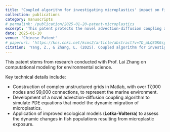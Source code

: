 ```yaml
---
title: "Coupled algorithm for investigating microplastics' impact on fish using unstructured grids"
collection: publications
category: manuscripts
# permalink: /publication/2025-01-20-patent-microplastics
excerpt: 'This patent protects the novel advection-diffusion coupling algorithm designed to simulate microplastic dynamics and their impact on fish populations using unstructured grids.'
date: 2025-01-10
venue: 'Chinese Patent'
# paperurl: 'https://kns.cnki.net/kcms2/article/abstract?v=TD_mLQSGK6syh3SKPsBZt33dabd_TAri4Fw8jceiI6BzG9YB73avvs7brdZEucULMBMcrlfmGd1iTJT9e5trX2bV85WZO497PMJHKbaOqBHAwx7tyoBlztUE3K_hTCkW2Hyl2CUpuJ-lRtTKpJhCA3r0Iox9HnqsZALl4Sx4T0al8Drk_MOG_g==&uniplatform=NZKPT&language=CHS'
citation: 'Yang, Z., & Zhang, L. (2025). Coupled algorithm for investigating microplastics impact on fish using unstructured grids. Chinese Patent CN119558222A.'
---
```


This patent stems from research conducted with Prof. Lai Zhang  on computational modeling for environmental science.

Key technical details include:
* Construction of complex unstructured grids in Matlab, with over 17,000 nodes and 99,000 connections, to represent the marine environment. 
* Development of a novel advection-diffusion coupling algorithm to simulate PDE equations that model the dynamic migration of microplastics. 
* Application of improved ecological models (**Lotka-Volterra**) to assess the dynamic changes in fish populations resulting from microplastic exposure.
